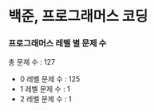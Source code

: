 # 백준, 프로그래머스 코딩
### 프로그래머스 레벨 별 문제 수
총 문제 수 : 127
- 0 레벨 문제 수 : 125
- 1 레벨 문제 수 : 1
- 2 레벨 문제 수 : 1

